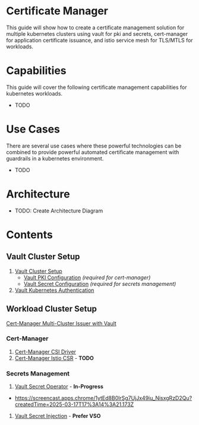 # Certificate Manager

This guide will show how to create a certificate management solution for multiple kubernetes clusters using vault for pki and secrets, cert-manager for application certificate issuance, and istio service mesh for TLS/MTLS for workloads. 

# Capabilities
This guide will cover the following certificate management capabilities for kubernetes workloads.

- TODO

# Use Cases
There are several use cases where these powerful technologies can be combined to provide powerful automated certificate management with guardrails in a kubernetes environment.

- TODO

# Architecture

- TODO: Create Architecture Diagram

# Contents

## Vault Cluster Setup
1. [Vault Cluster Setup](./docs/vault-cluster-setup.md)
    - [Vault PKI Configuration](./docs/vault-pki-configuration.md) *(required for cert-manager)*
    - [Vault Secret Configuration](./docs/vault-secret-configuration.md) *(required for secrets management)*
1. [Vault Kubernetes Authentication](./docs/vault-kubernetes-authentication.md)

## Workload Cluster Setup

[Cert-Manager Multi-Cluster Issuer with Vault](./docs/cert-manager-clusterissuer-setup.md)

### Cert-Manager
1. [Cert-Manager CSI Driver](./docs/use-cases/cert-manager-csi-driver.md)
1. [Cert-Manager Istio CSR](./docs/use-cases/cert-manager-istio.md) - **TODO**

### Secrets Management
1. [Vault Secret Operator](./docs/use-cases/vault-secret-operator.md) - **In-Progress**
  - https://screencast.apps.chrome/1ytEd8B0lrSg7UjJx49iu_NisxgRzD2Qu?createdTime=2025-03-17T17%3A14%3A21.173Z
1. [Vault Secret Injection](./docs/use-cases/vault-secret-injection.md) - **Prefer VSO**
